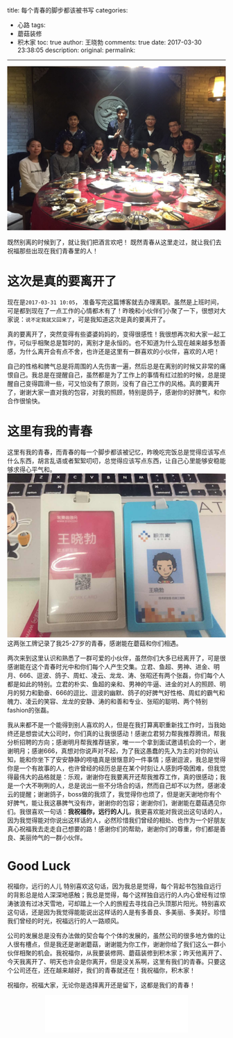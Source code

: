 title: 每个青春的脚步都该被书写
categories:
  - 心路
tags:
  - 蘑菇装修
  - 积木家
toc: true
author: 王晓勃
comments: true
date: 2017-03-30 23:38:05
description:
original:
permalink:
---
![](/images/mogu/01.jpeg)

既然别离的时候到了，就让我们把酒言欢吧！
既然青春从这里走过，就让我们去祝福那些出现在我们青春里的人！

<!-- more -->

# 这次是真的要离开了
现在是`2017-03-31 10:05`， 准备写完这篇博客就去办理离职。虽然是上班时间，可是都到现在了一点工作的心情都木有了！昨晚和小伙伴们小聚了一下，很想对大家说：`说不定我就又回来了`，可是我知道这次是真的要离开了。

真的要离开了，突然变得有些婆婆妈妈的，变得很感性！我很想再次和大家一起工作，可似乎相聚总是暂时的，离别才是永恒的。也不知道为什么现在越来越多愁善感，为什么离开会有点不舍，也许还是这里有一群喜欢的小伙伴，喜欢的人吧！

自己的性格和脾气总是将周围的人先伤害一遍，然后总是在离别的时候又非常的痛恨自己。我总是在提醒自己，虽然都是为了工作上的事情有红过脸的时候，总是提醒自己变得圆滑一些，可又怕没有了原则，没有了自己工作的风格。真的要离开了，谢谢大家一直对我的包容，对我的照顾，特别是鸽子，感谢你的好脾气，和你合作很愉快。

# 这里有我的青春

这里有我的青春，而青春的每一个脚步都该被记忆，昨晚吃完饭总是觉得应该写点什么东西，胡言乱语或者絮絮叨叨，总觉得应该写点东西，让自己心里能够安稳能够求得心平气和。
![](/images/mogu/02.jpeg)
这两张工牌记录了我25-27岁的青春，感谢能在蘑菇和你们相遇。

两次来到这里认识和熟悉了一群可爱的小伙伴，虽然你们大多已经离开了，可是很感谢能在这个青春时光中和你们每个人产生交集。立君、鱼超、男神、进金、明月、666、逗波、鸽子、周虹、凌云、龙龙、涛、张昭还有两个张磊，你们每个人都是如此的特别。立君的朴实、鱼超的亲和、男神的牛逼、进金的对人的照顾、明月的努力和勤奋、666的逗比、逗波的幽默、鸽子的好脾气好性格、周虹的霸气和魄力、凌云的笑容、龙龙的安静、涛的和善和专业、张昭的聪明、两个特别fashion的张磊。

我从来都不是一个能得到别人喜欢的人，但是在我打算离职重新找工作时，当我始终还是想尝试大公司时，你们真的让我很感动！感谢立君努力帮我推荐腾讯，帮我分析招聘的方向；感谢明月帮我推荐链家，唯一一个拿到面试邀请机会的一个，谢谢明月；感谢666，真想对你说声对不起，为了我这愚蠢的先入为主的对你的认知，能和你坐下了安安静静的唠嗑真是很惬意的一件事情；感谢逗波，我总是觉得你是一个有故事的人，也许曾经的经历总是在某个时刻让人感到呼吸困难，但我觉得最伟大的品格就是：乐观，谢谢你在我要离开还帮我推荐工作，真的很感动；我是一个大不咧咧的人，总是说出一些不分场合的话，然而自己却不以为然，感谢凌云的提醒；谢谢鸽子，boss做的我烦了，我觉得你也烦了，但是谢天谢地你有个好脾气，能让我这暴脾气没有炸，谢谢你的包容；谢谢你们，谢谢能在蘑菇遇见你们。我很喜欢一句话：**我祝福你，远行的人儿**，我更喜欢能对我说出这句话的人，因为我觉得能对你说出这样话的人，必然珍惜我们曾经的相处、也作为一个好朋友真心祝福我去走走自己想要的路！感谢你们的帮助，谢谢你们的尊重，你们都是善良、美丽帅气的一群小伙伴。

# Good Luck
祝福你，远行的人儿
特别喜欢这句话，因为我总是觉得，每个背起书包独自远行的背影总是给人深深地感触；我总是觉得，每个这样独自远行的人内心曾经有过惊涛骇浪有过冰天雪地，可却踏上一个人的旅程去寻找自己头顶那片阳光。特别喜欢这句话，还是因为我觉得能能说出这样话的人是有多善良、多美丽、多美好。珍惜我们曾经的时光，祝福远行的人一路顺风。

公司的发展总是没有办法做的契合每个个体的发展的，虽然公司的很多地方做的让人很有槽点，但是我还是谢谢蘑菇，谢谢能为你工作，谢谢你给了我们这么一群小伙伴相聚的机会。我祝福你，从我要装修网、蘑菇装修到积木家；昨天他离开了、今天我离开了、明天也许会是你离开，但是没关系啊，这里有我们的青春。只要这个公司还在，还在越来越好，我们的青春就还在！我祝福你，积木家！

祝福你，祝福大家，无论你是选择离开还是留下，这都是我们的青春！

<div style="width:330px;margin: 0 auto;">
<iframe frameborder="no" border="0" marginwidth="0" marginheight="0" width=330 height=86 src="//music.163.com/outchain/player?type=2&id=33941662&auto=1&height=66"></iframe>
</div>
